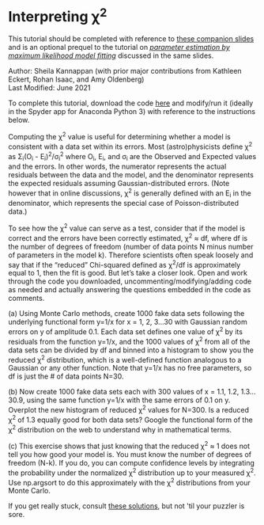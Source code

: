 # Interpreting &chi;<sup>2</sup>

This tutorial should be completed with reference to [these companion slides](https://github.com/capprogram/2021bootcamp/blob/master/MaximumLikelihoodBasics.pdf) and is an optional prequel to the tutorial on [ _parameter estimation by maximum likelihood model fitting_](https://github.com/capprogram/2021bootcamp/blob/master/fitting-basic/README.md) discussed in the same slides.<br>

Author: Sheila Kannappan (with prior major contributions from Kathleen Eckert, Rohan Isaac, and Amy Oldenberg)<br>
Last Modified: June 2021<br>

To complete this tutorial, download the code [here](https://github.com/capprogram/2021bootcamp//blob/master/interpchi2/interpretingchi2.py) and modify/run it (ideally in the Spyder app for Anaconda Python 3) with reference to the instructions below.

Computing the &chi;<sup>2</sup> value is useful for determining whether a model is consistent with a data set within its errors. Most (astro)physicists define &chi;<sup>2</sup> as &Sigma;<sub>i</sub>(O<sub>i</sub> - E<sub>i</sub>)<sup>2</sup>/&sigma;<sub>i</sub><sup>2</sup> where O<sub>i</sub>, E<sub>i</sub>, and &sigma;<sub>i</sub> are the Observed and Expected values and the errors. In other words, the numerator represents the actual residuals between the data and the model, and the denominator represents the expected residuals assuming Gaussian-distributed errors. (Note however that in online discussions, &chi;<sup>2</sup> is generally defined with an E<sub>i</sub> in the denominator, which represents the special case of Poisson-distributed data.) 

To see how the &chi;<sup>2</sup> value can serve as a test, consider that if the model is correct and the errors have been correctly estimated, &chi;<sup>2</sup> ≈ df, where df is the number of degrees of freedom (number of data points N minus number of parameters in the model k). Therefore scientists often speak loosely and say that if the “reduced” Chi-squared defined as &chi;<sup>2</sup>/df is approximately equal to 1, then the fit is good. But let’s take a closer look. Open and work through the code you downloaded, uncommenting/modifying/adding code as needed and actually answering the questions embedded in the code as comments.

(a) Using Monte Carlo methods, create 1000 fake data sets following the underlying functional form y=1/x for x = 1, 2, 3…30 with Gaussian random errors on y of amplitude 0.1. Each data set defines one value of &chi;<sup>2</sup> by its residuals from the function y=1/x, and the 1000 values of &chi;<sup>2</sup> from all of the data sets can be divided by df and binned into a histogram to show you the reduced &chi;<sup>2</sup> distribution, which is a well-defined function analogous to a Gaussian or any other function. Note that y=1/x has no free parameters, so df is just the # of data points N=30.

(b) Now create 1000 fake data sets each with 300 values of x = 1.1, 1.2, 1.3… 30.9, using the same function y=1/x with the same errors of 0.1 on y. Overplot the new histogram of reduced &chi;<sup>2</sup> values for N=300. Is a reduced &chi;<sup>2</sup> of 1.3 equally good for both data sets? Google the functional form of the &chi;<sup>2</sup> distribution on the web to understand why in mathematical terms.

(c) This exercise shows that just knowing that the reduced &chi;<sup>2</sup> ≈ 1 does not tell you how good your model is. You must know the number of degrees of freedom (N-k). If you do, you can compute confidence levels by integrating the probability under the normalized &chi;<sup>2</sup> distribution up to your measured &chi;<sup>2</sup>. Use np.argsort to do this approximately with the &chi;<sup>2</sup> distributions from your Monte Carlo.

If you get really stuck, consult [these solutions](https://github.com/capprogram/2021bootcamp//blob/master/interpchi2/interpretingchi2.py.solns), but not 'til your puzzler is sore.
